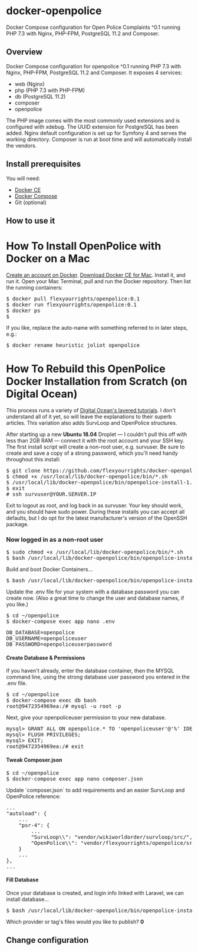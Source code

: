 # docker-openpolice
Docker Compose configuration for Open Police Complaints ^0.1 running PHP 7.3 with Nginx, PHP-FPM, PostgreSQL 11.2 and Composer.

## Overview

Docker Compose configuration for openpolice ^0.1 running PHP 7.3 with Nginx, PHP-FPM, PostgreSQL 11.2 and Composer. 
It exposes 4 services:

* web (Nginx)
* php (PHP 7.3 with PHP-FPM)
* db (PostgreSQL 11.2)
* composer
* openpolice

The PHP image comes with the most commonly used extensions and is configured with xdebug.
The UUID extension for PostgreSQL has been added.
Nginx default configuration is set up for Symfony 4 and serves the working directory.
Composer is run at boot time and will automatically install the vendors.

## Install prerequisites

You will need:

* [Docker CE](https://docs.docker.com/engine/installation/)
* [Docker Compose](https://docs.docker.com/compose/install)
* Git (optional)

## How to use it

<h1 class="slBlueDark">How To Install OpenPolice with Docker on a Mac</h1>
<p><a href="https://id.docker.com/login/" target="_blank">Create an account on Docker</a>. <a href="https://download.docker.com/mac/stable/Docker.dmg" target="_blank">Download Docker CE for Mac</a>. Install it, and run it. Open your Mac Terminal, pull and run the Docker repository. Then list the running containers:</p>
<pre>$ docker pull flexyourrights/openpolice:0.1
$ docker run flexyourrights/openpolice:0.1
$ docker ps
$ </pre>
<p>If you like, replace the auto-name with something referred to in later steps, e.g.:</p>
<pre>$ docker rename heuristic_joliot openpolice</pre>





<h1 class="slBlueDark">How To Rebuild this OpenPolice Docker Installation from Scratch (on Digital Ocean)</h1>
<p>This process runs a variety of <a href="https://www.digitalocean.com/community/tutorials/how-to-set-up-laravel-nginx-and-mysql-with-docker-compose" target="_blank">Digital Ocean's layered tutorials</a>. I don't understand all of it yet, so will leave the explanations to their superb articles. This variation also adds SurvLoop and OpenPolice structures.</p>
<p>After starting up a new <b class="red">Ubuntu 18.04</b> Droplet — I couldn't pull this off with less than <span class="red">2GB RAM</span> — connect it with the root account and your SSH key. The first install script will create a non-root user, e.g. <span class="red">survuser</span>. Be sure to create and save a copy of a strong password, which you'll need handy throughout this install:</p>
<pre>$ git clone https://github.com/flexyourrights/docker-openpolice.git /usr/local/lib/docker-openpolice
$ chmod +x /usr/local/lib/docker-openpolice/bin/*.sh
$ /usr/local/lib/docker-openpolice/bin/openpolice-install-1.sh <span class="red">survuser</span>
$ exit
# ssh <span class="red">survuser</span>@<span class="red">YOUR.SERVER.IP</span>
</pre>
<p>Exit to logout as root, and log back in as <span class="red">survuser</span>. Your key should work, and you should have sudo power. During these installs you can accept all defaults, but I do opt for the latest manufacturer's version of the OpenSSH package.</p>

<h3 class="slBlueDark">Now logged in as a non-root user</h3>
<pre>$ sudo chmod +x /usr/local/lib/docker-openpolice/bin/*.sh
$ bash /usr/local/lib/docker-openpolice/bin/openpolice-install-2.sh
</pre>
<p>Build and boot Docker Containers...</p>
<pre>$ bash /usr/local/lib/docker-openpolice/bin/openpolice-install-3.sh
</pre>
<p>Update the .env file for your system with a database password you can create now. (Also a great time to change the user and database names, if you like.)</p>
<pre>$ cd ~/openpolice
$ docker-compose exec app nano .env
</pre>
<pre>DB_DATABASE=openpolice
DB_USERNAME=openpoliceuser
DB_PASSWORD=<span class="red">openpoliceuserpassword</span></pre>

<h4>Create Database & Permissions</h4>
<p>If you haven't already, enter the database container, then the MYSQL command line, using the strong database user password you entered in the .env file.</p>
<pre>$ cd ~/openpolice
$ docker-compose exec db bash
root@9472354969ea:/# mysql -u root -p</pre>
<p>Next, give your <span class="red">openpoliceuser</span> permission to your new database.</p>
<pre>mysql> GRANT ALL ON <span class="red">openpolice</span>.* TO '<span class="red">openpoliceuser</span>'@'%' IDENTIFIED BY '<span class="red">openpoliceuserpassword</span>';
mysql> FLUSH PRIVILEGES;
mysql> EXIT;
root@9472354969ea:/# exit</pre>

<h4>Tweak Composer.json</h4>
<pre>$ cd ~/openpolice
$ docker-compose exec app nano composer.json</pre>
<p>Update `composer.json` to add requirements and an easier SurvLoop and OpenPolice reference:</p>
<pre>...
"autoload": {
    ...
    "psr-4": {
        ...
        "SurvLoop\\": "vendor/wikiworldorder/survloop/src/",
        "OpenPolice\\": "vendor/flexyourrights/openpolice/src/",
    }
    ...
},
...</pre>

<h4>Fill Database</h4>
<p>Once your database is created, and login info linked with Laravel, we can install database...</p>
<pre>$ bash /usr/local/lib/docker-openpolice/bin/openpolice-install-4.sh</pre>
<p>Which provider or tag's files would you like to publish? <b>0</b></p>



## Change configuration

